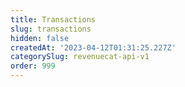 ```yaml
---
title: Transactions
slug: transactions
hidden: false
createdAt: '2023-04-12T01:31:25.227Z'
categorySlug: revenuecat-api-v1
order: 999
---
```


